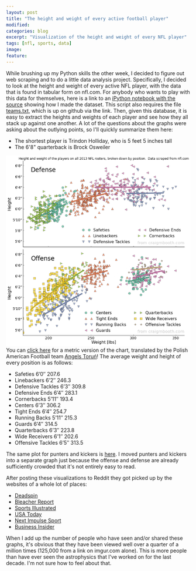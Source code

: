 ```yaml
---
layout: post
title: "The height and weight of every active football player"
modified:
categories: blog
excerpt: "Visualization of the height and weight of every NFL player"
tags: [nfl, sports, data]
image:
feature:
---
```


While brushing up my Python skills the other week, I decided to figure out web scraping and to do a little data analysis project.  Specifically, I decided to look at the height and weight of every active NFL player, with the data that is found in tabular form on nfl.com.  For anybody who wants to play with this data for themselves,  here is a link to an [iPython notebook with the source](http://nbviewer.ipython.org/6994733) showing how I made the dataset.  This script also requires the file [teams.txt](https://gist.github.com/craigmbooth/6994779), which is up on github via the link.  Then, given this database, it is easy to extract the heights and weights of each player and see how they all stack up against one another.  A lot of the questions about the graphs were asking about the outlying points, so I'll quickly summarize them here:

*   The shortest player is Trindon Holliday, who is 5 feet 5 inches tall
*   The 6'8" quarterback is  Brock Osweiler

[![cmbheightweight-cb](/images/blog/height-weight/cmbheightweight-cb.png)](/images/blog/height-weight/cmbheightweight-cb.png)
You can [click here](/images/blog/height-weight/chartHeightweightMetric.png) for a metric version of the chart, translated by the Polish American Football team [Angels Toruń](http://en.wikipedia.org/wiki/Angels_Toru%C5%84)!  The average weight and height of every position is as follows:

   * Safeties 6’0″ 207.6
   * Linebackers 6’2″ 246.3
   * Defensive Tackles 6’3″ 309.8
   * Defensive Ends 6’4″ 283.1
   * Cornerbacks 5’11″ 193.4
   * Centers 6’3″ 306.2
   * Tight Ends 6’4″ 254.7
   * Running Backs 5’11″ 215.3
   * Guards 6’4″ 314.5
   * Quarterbacks 6’3″ 223.8
   * Wide Receivers 6’1″ 202.6
   * Offensive Tackles 6’5″ 313.5

The same plot for punters and kickers is [here](/images/blog/height-weight/heightweightpunter.png).  I moved punters and kickers into a separate graph just because the offense and defense are already sufficiently crowded that it's not entirely easy to read.

After posting these visualizations to Reddit they got picked up by the websites of a whole lot of places:

*   [Deadspin](http://regressing.deadspin.com/chart-the-height-and-weight-of-every-nfl-player-by-po-1445608274)
*   [Bleacher Report](http://bleacherreport.com/articles/1812211-awesome-graphic-visualizes-the-height-and-weight-of-every-nfl-player)
*   [Sports Illustrated](http://extramustard.si.com/2013/10/15/infographic-the-size-of-nfl-players-by-position/)
*   [USA Today](http://ftw.usatoday.com/2013/10/nfl-heights-weights-tallest-fattest/)
*   [Next Impulse Sport](http://nextimpulsesports.com/2013/10/16/check-chart-every-nfl-players-size/)
*   [Business Insider](http://www.businessinsider.com/awesome-visualization-shows-height-and-weight-of-nfl-players-by-position-2013-10)

When I add up the number of people who have seen and/or shared these graphs, it's obvious that they have been viewed well over a quarter of a million times (125,000 from a link on imgur.com alone).  This is more people than have ever seen the astrophysics that I've worked on for the last decade.  I'm not sure how to feel about that.
